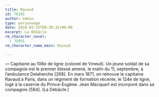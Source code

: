 ```yaml
---
title: Ravaud
id: 76185
author: admin
type: personnage
date: 2010-03-15T08:20:32+00:00
excerpt: La Débâcle
rm_character_novel:
  - 75931
rm_character_name_main: Ravaud

---
```

— Capitaine au 106e de ligne (colonel de Vineuil). Un jeune soldat de sa compagnie est le premier blessé amené, le matin du 11, septembre, à l&rsquo;ambulance Delaherche [268]. En mars 1871, on retrouve le capitaine Ravaud à Paris, dans un régiment de formation récente, le 124e de ligne, logé à la caserne du Prince-Eugène. Jean Macquart est incorporé dans sa compagnie [584]. (La Débâcle.)